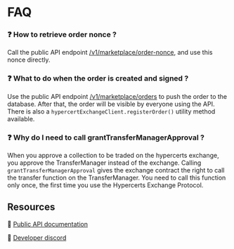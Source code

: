 # FAQ

### ❓ How to retrieve order nonce ?

Call the public API endpoint [/v1/marketplace/order-nonce](https://api.hypercerts.org/spec/#/Marketplace/UpdateOrderNonce), and use this nonce directly.

### ❓ What to do when the order is created and signed ?

Use the public API endpoint [/v1/marketplace/orders](https://api.hypercerts.org/spec/#/Marketplace/StoreOrder) to push the order to the database. After that, the order will be visible by everyone using the API. There is also a `hypercertExchangeClient.registerOrder()` utility method available.

### ❓ Why do I need to call grantTransferManagerApproval ?

When you approve a collection to be traded on the hypercerts exchange, you approve the TransferManager instead of the exchange. Calling `grantTransferManagerApproval` gives the exchange contract the right to call the transfer function on the TransferManager. You need to call this function only once, the first time you use the Hypercerts Exchange Protocol.

## Resources

🔗 [Public API documentation](https://api.hypercerts.org/spec)

🔗 [Developer discord](https://discord.gg/wxNBt2Arnc)
